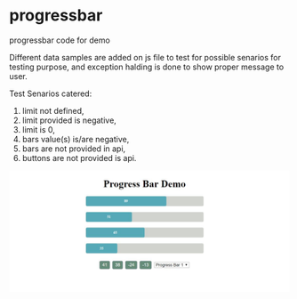 # progressbar
progressbar code for demo


Different data samples are added on js file to test for possible senarios for testing purpose, and exception halding is done to show proper message to user.

Test Senarios catered:

1. limit not defined, 
2. limit provided is negative, 
3. limit is 0, 
4. bars value(s) is/are negative, 
5. bars are not provided in api, 
6. buttons are not provided is api.


<img src="progressbar.jpg" alt="Appearence">
